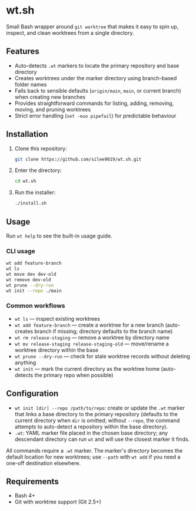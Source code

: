 # wt.sh

Small Bash wrapper around `git worktree` that makes it easy to spin up, inspect, and clean worktrees from a single directory.

## Features

- Auto-detects `.wt` markers to locate the primary repository and base directory
- Creates worktrees under the marker directory using branch-based folder names
- Falls back to sensible defaults (`origin/main`, `main`, or current branch) when creating new branches
- Provides straightforward commands for listing, adding, removing, moving, and pruning worktrees
- Strict error handling (`set -euo pipefail`) for predictable behaviour

## Installation

1. Clone this repository:
   ```bash
   git clone https://github.com/silee9019/wt.sh.git
   ```
2. Enter the directory:
   ```bash
   cd wt.sh
   ```
3. Run the installer:
   ```bash
   ./install.sh
   ```

## Usage

Run `wt help` to see the built-in usage guide.

### CLI usage

```bash
wt add feature-branch
wt ls
wt move dev dev-old
wt remove dev-old
wt prune --dry-run
wt init --repo ./main
```

### Common workflows

- `wt ls` — inspect existing worktrees
- `wt add feature-branch` — create a worktree for a new branch (auto-creates branch if missing; directory defaults to the branch name)
- `wt rm release-staging` — remove a worktree by directory name
- `wt mv release-staging release-staging-old` — move/rename a worktree directory within the base
- `wt prune --dry-run` — check for stale worktree records without deleting anything
- `wt init` — mark the current directory as the worktree home (auto-detects the primary repo when possible)

## Configuration

- `wt init [dir] --repo /path/to/repo`: create or update the `.wt` marker that links a base directory to the primary repository (defaults to the current directory when `dir` is omitted; without `--repo`, the command attempts to auto-detect a repository within the base directory).
- `.wt`: YAML marker file placed in the chosen base directory; any descendant directory can run `wt` and will use the closest marker it finds.

All commands require a `.wt` marker. The marker's directory becomes the default location for new worktrees; use `--path` with `wt add` if you need a one-off destination elsewhere.

## Requirements

- Bash 4+
- Git with worktree support (Git 2.5+)
